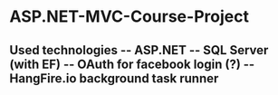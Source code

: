 # ASP.NET-MVC-Course-Project

Used technologies
-- ASP.NET
-- SQL Server (with EF)
-- OAuth for facebook login (?)
-- HangFire.io background task runner
-- 
